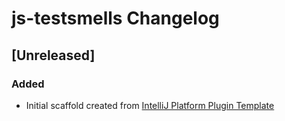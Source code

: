 <!-- Keep a Changelog guide -> https://keepachangelog.com -->

# js-testsmells Changelog

## [Unreleased]
### Added
- Initial scaffold created from [IntelliJ Platform Plugin Template](https://github.com/JetBrains/intellij-platform-plugin-template)

